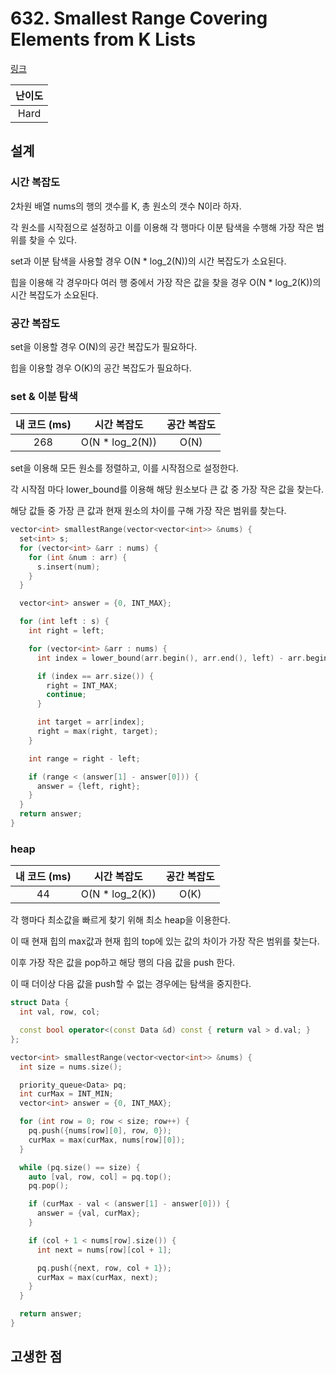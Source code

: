 # 632. Smallest Range Covering Elements from K Lists

[링크](https://leetcode.com/problems/smallest-range-covering-elements-from-k-lists/description/)

| 난이도 |
| :----: |
|  Hard  |

## 설계

### 시간 복잡도

2차원 배열 nums의 행의 갯수를 K, 총 원소의 갯수 N이라 하자.

각 원소를 시작점으로 설정하고 이를 이용해 각 행마다 이분 탐색을 수행해 가장 작은 범위를 찾을 수 있다.

set과 이분 탐색을 사용할 경우 O(N \* log_2(N))의 시간 복잡도가 소요된다.

힙을 이용해 각 경우마다 여러 행 중에서 가장 작은 값을 찾을 경우 O(N \* log_2(K))의 시간 복잡도가 소요된다.

### 공간 복잡도

set을 이용할 경우 O(N)의 공간 복잡도가 필요하다.

힙을 이용할 경우 O(K)의 공간 복잡도가 필요하다.

### set & 이분 탐색

| 내 코드 (ms) |   시간 복잡도    | 공간 복잡도 |
| :----------: | :--------------: | :---------: |
|     268      | O(N \* log_2(N)) |    O(N)     |

set을 이용해 모든 원소를 정렬하고, 이를 시작점으로 설정한다.

각 시작점 마다 lower_bound를 이용해 해당 원소보다 큰 값 중 가장 작은 값을 찾는다.

해당 값들 중 가장 큰 값과 현재 원소의 차이를 구해 가장 작은 범위를 찾는다.

```cpp
vector<int> smallestRange(vector<vector<int>> &nums) {
  set<int> s;
  for (vector<int> &arr : nums) {
    for (int &num : arr) {
      s.insert(num);
    }
  }

  vector<int> answer = {0, INT_MAX};

  for (int left : s) {
    int right = left;

    for (vector<int> &arr : nums) {
      int index = lower_bound(arr.begin(), arr.end(), left) - arr.begin();

      if (index == arr.size()) {
        right = INT_MAX;
        continue;
      }

      int target = arr[index];
      right = max(right, target);
    }

    int range = right - left;

    if (range < (answer[1] - answer[0])) {
      answer = {left, right};
    }
  }
  return answer;
}
```

### heap

| 내 코드 (ms) |   시간 복잡도    | 공간 복잡도 |
| :----------: | :--------------: | :---------: |
|      44      | O(N \* log_2(K)) |    O(K)     |

각 행마다 최소값을 빠르게 찾기 위해 최소 heap을 이용한다.

이 때 현재 힙의 max값과 현재 힙의 top에 있는 값의 차이가 가장 작은 범위를 찾는다.

이후 가장 작은 값을 pop하고 해당 행의 다음 값을 push 한다.

이 때 더이상 다음 값을 push할 수 없는 경우에는 탐색을 중지한다.

```cpp
struct Data {
  int val, row, col;

  const bool operator<(const Data &d) const { return val > d.val; }
};

vector<int> smallestRange(vector<vector<int>> &nums) {
  int size = nums.size();

  priority_queue<Data> pq;
  int curMax = INT_MIN;
  vector<int> answer = {0, INT_MAX};

  for (int row = 0; row < size; row++) {
    pq.push({nums[row][0], row, 0});
    curMax = max(curMax, nums[row][0]);
  }

  while (pq.size() == size) {
    auto [val, row, col] = pq.top();
    pq.pop();

    if (curMax - val < (answer[1] - answer[0])) {
      answer = {val, curMax};
    }

    if (col + 1 < nums[row].size()) {
      int next = nums[row][col + 1];

      pq.push({next, row, col + 1});
      curMax = max(curMax, next);
    }
  }

  return answer;
}
```

## 고생한 점
